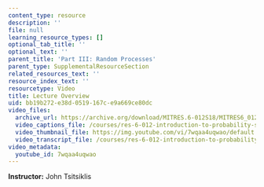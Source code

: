 ```yaml
---
content_type: resource
description: ''
file: null
learning_resource_types: []
optional_tab_title: ''
optional_text: ''
parent_title: 'Part III: Random Processes'
parent_type: SupplementalResourceSection
related_resources_text: ''
resource_index_text: ''
resourcetype: Video
title: Lecture Overview
uid: bb19b272-e38d-0519-167c-e9a669ce80dc
video_files:
  archive_url: https://archive.org/download/MITRES.6-012S18/MITRES6_012S18_L23-01_300k.mp4
  video_captions_file: /courses/res-6-012-introduction-to-probability-spring-2018/3084bb581675533ab85ea51373fe8d86_7wqaa4uqwao.vtt
  video_thumbnail_file: https://img.youtube.com/vi/7wqaa4uqwao/default.jpg
  video_transcript_file: /courses/res-6-012-introduction-to-probability-spring-2018/4c2cf8934b581a500065fa3d07b57771_7wqaa4uqwao.pdf
video_metadata:
  youtube_id: 7wqaa4uqwao
---
```


**Instructor:** John Tsitsiklis